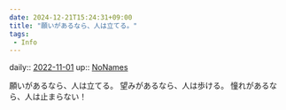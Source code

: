 ```yaml
---
date: 2024-12-21T15:24:31+09:00
title: "願いがあるなら、人は立てる。"
tags:
 - Info
---
```


daily:: [2022-11-01](Daily_Note/2022-11-01.md)
up:: [NoNames](Bar/Novel/Chaos/NoNames.md)

願いがあるなら、人は立てる。
望みがあるなら、人は歩ける。
憧れがあるなら、人は止まらない！